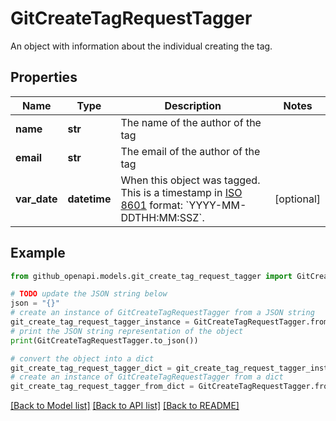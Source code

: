 # GitCreateTagRequestTagger

An object with information about the individual creating the tag.

## Properties

Name | Type | Description | Notes
------------ | ------------- | ------------- | -------------
**name** | **str** | The name of the author of the tag | 
**email** | **str** | The email of the author of the tag | 
**var_date** | **datetime** | When this object was tagged. This is a timestamp in [ISO 8601](https://en.wikipedia.org/wiki/ISO_8601) format: &#x60;YYYY-MM-DDTHH:MM:SSZ&#x60;. | [optional] 

## Example

```python
from github_openapi.models.git_create_tag_request_tagger import GitCreateTagRequestTagger

# TODO update the JSON string below
json = "{}"
# create an instance of GitCreateTagRequestTagger from a JSON string
git_create_tag_request_tagger_instance = GitCreateTagRequestTagger.from_json(json)
# print the JSON string representation of the object
print(GitCreateTagRequestTagger.to_json())

# convert the object into a dict
git_create_tag_request_tagger_dict = git_create_tag_request_tagger_instance.to_dict()
# create an instance of GitCreateTagRequestTagger from a dict
git_create_tag_request_tagger_from_dict = GitCreateTagRequestTagger.from_dict(git_create_tag_request_tagger_dict)
```
[[Back to Model list]](../README.md#documentation-for-models) [[Back to API list]](../README.md#documentation-for-api-endpoints) [[Back to README]](../README.md)


